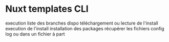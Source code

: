 # Nuxt templates CLI


execution
liste des branches dispo
téléchargement ou lecture de l'install
execution de l'install
  installation des packages
  récupérer les fichiers
  config log ou dans un fichier à part
